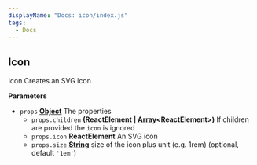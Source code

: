 ```yaml
---
displayName: "Docs: icon/index.js"
tags: 
  - Docs
---
```


<!-- Generated by documentation.js. Update this documentation by updating the source code. -->

## Icon

Icon
Creates an SVG icon

**Parameters**

-   `props` **[Object][1]** The properties
    -   `props.children` **(ReactElement | [Array][2]&lt;ReactElement>)** If children are provided the `icon` is ignored
    -   `props.icon` **ReactElement** An SVG icon
    -   `props.size` **[String][3]** size of the icon plus unit (e.g. 1rem) (optional, default `'1em'`)

[1]: https://developer.mozilla.org/docs/Web/JavaScript/Reference/Global_Objects/Object

[2]: https://developer.mozilla.org/docs/Web/JavaScript/Reference/Global_Objects/Array

[3]: https://developer.mozilla.org/docs/Web/JavaScript/Reference/Global_Objects/String

